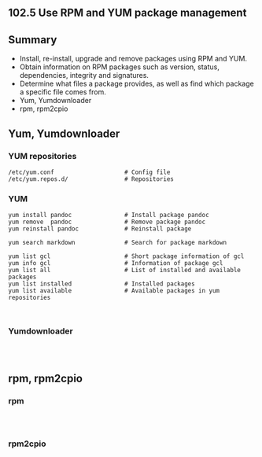 102.5 Use RPM and YUM package management
----------------------------------------

Summary
-------

- Install, re-install, upgrade and remove packages using RPM and YUM.
- Obtain information on RPM packages such as version, status, dependencies, integrity and signatures.
- Determine what files a package provides, as well as find which package a specific file comes from.
- Yum, Yumdownloader
- rpm, rpm2cpio


Yum, Yumdownloader
------------------

### YUM repositories ###

<pre><code>/etc/yum.conf                    # Config file
/etc/yum.repos.d/                # Repositories 
</code></pre>

### YUM ###

<pre><code>yum install pandoc               # Install package pandoc
yum remove  pandoc               # Remove package pandoc
yum reinstall pandoc             # Reinstall package

yum search markdown              # Search for package markdown

yum list gcl                     # Short package information of gcl
yum info gcl                     # Information of package gcl
yum list all                     # List of installed and available packages
yum list installed               # Installed packages
yum list available               # Available packages in yum repositories


</code></pre>

### Yumdownloader ###

<pre><code>

</code></pre>


rpm, rpm2cpio
-------------

### rpm ###

<pre><code>

</code></pre>

### rpm2cpio ###

<pre><code>

</code></pre>
